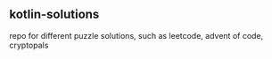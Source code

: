 kotlin-solutions
---
repo for different puzzle solutions, such as leetcode, advent of code, cryptopals
